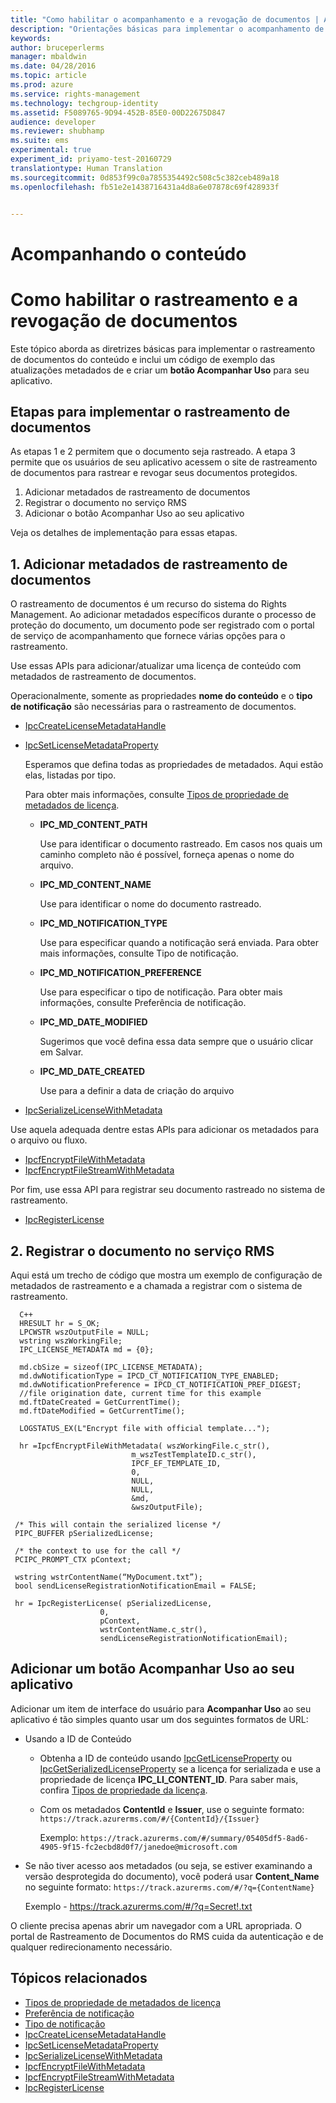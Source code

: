 ```yaml
---
title: "Como habilitar o acompanhamento e a revogação de documentos | Azure RMS"
description: "Orientações básicas para implementar o acompanhamento de documento"
keywords: 
author: bruceperlerms
manager: mbaldwin
ms.date: 04/28/2016
ms.topic: article
ms.prod: azure
ms.service: rights-management
ms.technology: techgroup-identity
ms.assetid: F5089765-9D94-452B-85E0-00D22675D847
audience: developer
ms.reviewer: shubhamp
ms.suite: ems
experimental: true
experiment_id: priyamo-test-20160729
translationtype: Human Translation
ms.sourcegitcommit: 0d853f99c0a7855354492c508c5c382ceb489a18
ms.openlocfilehash: fb51e2e1438716431a4d8a6e07878c69f428933f


---
```


# Acompanhando o conteúdo

# Como habilitar o rastreamento e a revogação de documentos

Este tópico aborda as diretrizes básicas para implementar o rastreamento de documentos do conteúdo e inclui um código de exemplo das atualizações metadados de e criar um **botão Acompanhar Uso** para seu aplicativo.

## Etapas para implementar o rastreamento de documentos

As etapas 1 e 2 permitem que o documento seja rastreado. A etapa 3 permite que os usuários de seu aplicativo acessem o site de rastreamento de documentos para rastrear e revogar seus documentos protegidos.

1. Adicionar metadados de rastreamento de documentos
2. Registrar o documento no serviço RMS
3. Adicionar o botão Acompanhar Uso ao seu aplicativo

Veja os detalhes de implementação para essas etapas.

## 1. Adicionar metadados de rastreamento de documentos

O rastreamento de documentos é um recurso do sistema do Rights Management. Ao adicionar metadados específicos durante o processo de proteção do documento, um documento pode ser registrado com o portal de serviço de acompanhamento que fornece várias opções para o rastreamento.

Use essas APIs para adicionar/atualizar uma licença de conteúdo com metadados de rastreamento de documentos.


Operacionalmente, somente as propriedades **nome do conteúdo** e o **tipo de notificação** são necessárias para o rastreamento de documentos.


- [IpcCreateLicenseMetadataHandle](/rights-management/sdk/2.1/api/win/functions#msipc_ipccreatelicensemetadatahandle)
- [IpcSetLicenseMetadataProperty](/rights-management/sdk/2.1/api/win/functions#msipc_ipcsetlicensemetadataproperty)

  Esperamos que defina todas as propriedades de metadados. Aqui estão elas, listadas por tipo.

  Para obter mais informações, consulte [Tipos de propriedade de metadados de licença](/rights-management/sdk/2.1/api/win/constants#msipc_license_metadata_property_types).

  - **IPC_MD_CONTENT_PATH**

    Use para identificar o documento rastreado. Em casos nos quais um caminho completo não é possível, forneça apenas o nome do arquivo.

  - **IPC_MD_CONTENT_NAME**

    Use para identificar o nome do documento rastreado.

  - **IPC_MD_NOTIFICATION_TYPE**

    Use para especificar quando a notificação será enviada. Para obter mais informações, consulte Tipo de notificação.

  - **IPC_MD_NOTIFICATION_PREFERENCE**

    Use para especificar o tipo de notificação. Para obter mais informações, consulte Preferência de notificação.

  - **IPC_MD_DATE_MODIFIED**

    Sugerimos que você defina essa data sempre que o usuário clicar em Salvar.

  - **IPC_MD_DATE_CREATED**

    Use para a definir a data de criação do arquivo

- [IpcSerializeLicenseWithMetadata](/rights-management/sdk/2.1/api/win/functions#msipc_ipcserializelicensemetadata)

Use aquela adequada dentre estas APIs para adicionar os metadados para o arquivo ou fluxo.

- [IpcfEncryptFileWithMetadata](/rights-management/sdk/2.1/api/win/functions#msipc_ipcfencryptfilewithmetadata)
- [IpcfEncryptFileStreamWithMetadata](/rights-management/sdk/2.1/api/win/functions#msipc_ipcfencryptfilestreamwithmetadata)

Por fim, use essa API para registrar seu documento rastreado no sistema de rastreamento.

- [IpcRegisterLicense](/rights-management/sdk/2.1/api/win/functions#msipc_ipcregisterlicense)


## 2. Registrar o documento no serviço RMS

Aqui está um trecho de código que mostra um exemplo de configuração de metadados de rastreamento e a chamada a registrar com o sistema de rastreamento.

      C++
      HRESULT hr = S_OK;
      LPCWSTR wszOutputFile = NULL;
      wstring wszWorkingFile;
      IPC_LICENSE_METADATA md = {0};

      md.cbSize = sizeof(IPC_LICENSE_METADATA);
      md.dwNotificationType = IPCD_CT_NOTIFICATION_TYPE_ENABLED;
      md.dwNotificationPreference = IPCD_CT_NOTIFICATION_PREF_DIGEST;
      //file origination date, current time for this example
      md.ftDateCreated = GetCurrentTime();
      md.ftDateModified = GetCurrentTime();

      LOGSTATUS_EX(L"Encrypt file with official template...");

      hr =IpcfEncryptFileWithMetadata( wszWorkingFile.c_str(),
                               m_wszTestTemplateID.c_str(),
                               IPCF_EF_TEMPLATE_ID,
                               0,
                               NULL,
                               NULL,
                               &md,
                               &wszOutputFile);

     /* This will contain the serialized license */
     PIPC_BUFFER pSerializedLicense;

     /* the context to use for the call */
     PCIPC_PROMPT_CTX pContext;

     wstring wstrContentName(“MyDocument.txt”);
     bool sendLicenseRegistrationNotificationEmail = FALSE;

     hr = IpcRegisterLicense( pSerializedLicense,
                        0,
                        pContext,
                        wstrContentName.c_str(),
                        sendLicenseRegistrationNotificationEmail);

## Adicionar um botão **Acompanhar Uso** ao seu aplicativo

Adicionar um item de interface do usuário para **Acompanhar Uso** ao seu aplicativo é tão simples quanto usar um dos seguintes formatos de URL:

- Usando a ID de Conteúdo
  - Obtenha a ID de conteúdo usando [IpcGetLicenseProperty](/rights-management/sdk/2.1/api/win/functions#msipc_ipcgetlicenseproperty) ou [IpcGetSerializedLicenseProperty](/rights-management/sdk/2.1/api/win/functions#msipc_ipcgetserializedlicenseproperty) se a licença for serializada e use a propriedade de licença **IPC_LI_CONTENT_ID**. Para saber mais, confira [Tipos de propriedade da licença](/rights-management/sdk/2.1/api/win/constants#msipc_license_property_types).
  - Com os metadados **ContentId** e **Issuer**, use o seguinte formato: `https://track.azurerms.com/#/{ContentId}/{Issuer}`

    Exemplo: `https://track.azurerms.com/#/summary/05405df5-8ad6-4905-9f15-fc2ecbd8d0f7/janedoe@microsoft.com`

- Se não tiver acesso aos metadados (ou seja, se estiver examinando a versão desprotegida do documento), você poderá usar **Content_Name** no seguinte formato: `https://track.azurerms.com/#/?q={ContentName}`

  Exemplo - https://track.azurerms.com/#/?q=Secret!.txt

O cliente precisa apenas abrir um navegador com a URL apropriada. O portal de Rastreamento de Documentos do RMS cuida da autenticação e de qualquer redirecionamento necessário.

## Tópicos relacionados

* [Tipos de propriedade de metadados de licença](/rights-management/sdk/2.1/api/win/constants#msipc_license_metadata_property_types)
* [Preferência de notificação](/rights-management/sdk/2.1/api/win/constants#msipc_notification_preference)
* [Tipo de notificação](/rights-management/sdk/2.1/api/win/constants#msipc_notification_type)
* [IpcCreateLicenseMetadataHandle](/rights-management/sdk/2.1/api/win/functions#msipc_ipccreatelicensemetadatahandle)
* [IpcSetLicenseMetadataProperty](/rights-management/sdk/2.1/api/win/functions#msipc_ipcsetlicensemetadataproperty)
* [IpcSerializeLicenseWithMetadata](/rights-management/sdk/2.1/api/win/functions#msipc_ipcserializelicensemetadata)
* [IpcfEncryptFileWithMetadata](/rights-management/sdk/2.1/api/win/functions#msipc_ipcfencryptfilewithmetadata)
* [IpcfEncryptFileStreamWithMetadata](/rights-management/sdk/2.1/api/win/functions#msipc_ipcfencryptfilestreamwithmetadata)
* [IpcRegisterLicense](/rights-management/sdk/2.1/api/win/functions#msipc_ipcregisterlicense)

 



<!--HONumber=Jul16_HO5-->


